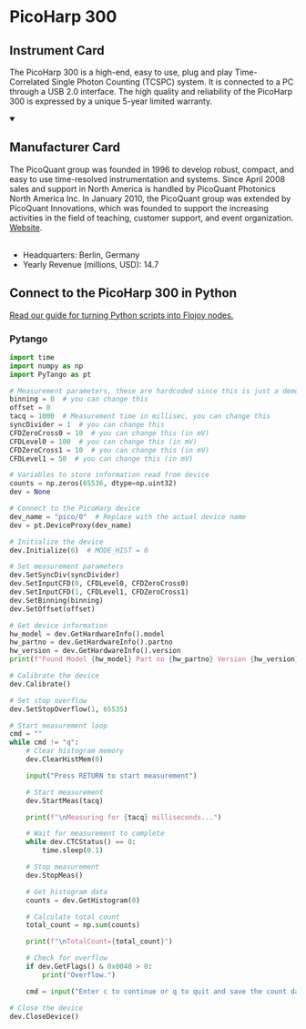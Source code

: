 
# PicoHarp 300

## Instrument Card

The PicoHarp 300 is a high-end, easy to use, plug and play Time-Correlated Single Photon Counting (TCSPC) system. It is connected to a PC through a USB 2.0 interface. The high quality and reliability of the PicoHarp 300 is expressed by a unique 5-year limited warranty.

<details open>
<summary><h2>Manufacturer Card</h2></summary>
The PicoQuant group was founded in 1996 to develop robust, compact, and easy to use time-resolved instrumentation and systems. Since April 2008 sales and support in North America is handled by PicoQuant Photonics North America Inc. In January 2010, the PicoQuant group was extended by PicoQuant Innovations, which was founded to support the increasing activities in the field of teaching, customer support, and event organization. <a href=https://www.picoquant.com/>Website</a>.
<br></br>
<ul>
  <li>Headquarters: Berlin, Germany</li>
  <li>Yearly Revenue (millions, USD): 14.7</li>
</ul>
</details>

## Connect to the PicoHarp 300 in Python

[Read our guide for turning Python scripts into Flojoy nodes.](https://docs.flojoy.ai/custom-nodes/creating-custom-node/)


### Pytango

```python
import time
import numpy as np
import PyTango as pt

# Measurement parameters, these are hardcoded since this is just a demo
binning = 0  # you can change this
offset = 0
tacq = 1000  # Measurement time in millisec, you can change this
syncDivider = 1  # you can change this
CFDZeroCross0 = 10  # you can change this (in mV)
CFDLevel0 = 100  # you can change this (in mV)
CFDZeroCross1 = 10  # you can change this (in mV)
CFDLevel1 = 50  # you can change this (in mV)

# Variables to store information read from device
counts = np.zeros(65536, dtype=np.uint32)
dev = None

# Connect to the PicoHarp device
dev_name = "pico/0"  # Replace with the actual device name
dev = pt.DeviceProxy(dev_name)

# Initialize the device
dev.Initialize(0)  # MODE_HIST = 0

# Set measurement parameters
dev.SetSyncDiv(syncDivider)
dev.SetInputCFD(0, CFDLevel0, CFDZeroCross0)
dev.SetInputCFD(1, CFDLevel1, CFDZeroCross1)
dev.SetBinning(binning)
dev.SetOffset(offset)

# Get device information
hw_model = dev.GetHardwareInfo().model
hw_partno = dev.GetHardwareInfo().partno
hw_version = dev.GetHardwareInfo().version
print(f"Found Model {hw_model} Part no {hw_partno} Version {hw_version}")

# Calibrate the device
dev.Calibrate()

# Set stop overflow
dev.SetStopOverflow(1, 65535)

# Start measurement loop
cmd = ""
while cmd != "q":
    # Clear histogram memory
    dev.ClearHistMem(0)

    input("Press RETURN to start measurement")

    # Start measurement
    dev.StartMeas(tacq)

    print(f"\nMeasuring for {tacq} milliseconds...")

    # Wait for measurement to complete
    while dev.CTCStatus() == 0:
        time.sleep(0.1)

    # Stop measurement
    dev.StopMeas()

    # Get histogram data
    counts = dev.GetHistogram(0)

    # Calculate total count
    total_count = np.sum(counts)

    print(f"\nTotalCount={total_count}")

    # Check for overflow
    if dev.GetFlags() & 0x0040 > 0:
        print("Overflow.")

    cmd = input("Enter c to continue or q to quit and save the count data.")

# Close the device
dev.CloseDevice()
```

